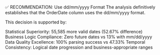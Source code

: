 ✅ RECOMMENDATION: Use dd/mm/yyyy Format
The analysis definitively establishes that the OrderDate column uses the dd/mm/yyyy format.

This decision is supported by:

Statistical Superiority: 55,585 more valid dates (52.67% difference)
Business Logic Compliance: Zero future dates vs 13% with mm/dd/yyyy
Data Quality Excellence: 100% parsing success vs 47.33%
Temporal Consistency: Logical date progression and business-appropriate ranges
 
